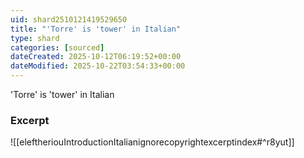 ```yaml
---
uid: shard2510121419529650
title: "'Torre' is 'tower' in Italian"
type: shard
categories: [sourced]
dateCreated: 2025-10-12T06:19:52+00:00
dateModified: 2025-10-22T03:54:33+00:00
---
```

'Torre' is 'tower' in Italian
### Excerpt
![[eleftheriouIntroductionItalianignorecopyrightexcerptindex#^r8yut]]